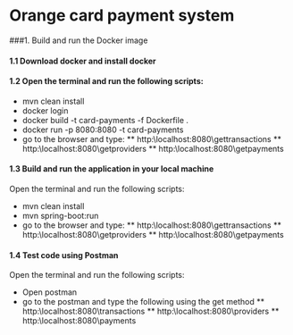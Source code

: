 # Orange card payment system

###1. Build and run the Docker image

#### 1.1 Download docker and install docker

#### 1.2 Open the terminal and run the following scripts:
* mvn clean install
* docker login
* docker build -t card-payments -f Dockerfile .
* docker run -p 8080:8080 -t card-payments
* go to the browser and type:
  ** http:\\localhost:8080\gettransactions
  ** http:\\localhost:8080\getproviders
  ** http:\\localhost:8080\getpayments


#### 1.3 Build and run the application in your local  machine

Open the terminal and run the following scripts:

* mvn clean install
* mvn spring-boot:run
* go to the browser and type:
  ** http:\\localhost:8080\gettransactions
  ** http:\\localhost:8080\getproviders
  ** http:\\localhost:8080\getpayments

#### 1.4 Test code using Postman

Open the terminal and run the following scripts:

* Open postman
* go to the postman and type the following using the get method
  ** http:\\localhost:8080\transactions
  ** http:\\localhost:8080\providers
  ** http:\\localhost:8080\payments


